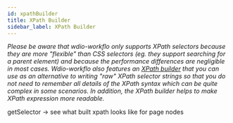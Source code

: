 ```yaml
---
id: xpathBuilder
title: XPath Builder
sidebar_label: XPath Builder
---
```


*Please be aware that wdio-workflo only supports XPath selectors because they are more "flexible" than CSS selectors
(eg. they support searching for a parent element) and because the performance differences are negligible in most cases.
Wdio-workflo also features an [XPath builder](./xpathBuilder.md) that you can use as an alternative to writing "raw"
XPath selector strings so that you do not need to remember all details of the XPath syntax which can be quite complex
in some scenarios. In addition, the XPath builder helps to make XPath expression more readable.*

getSelector -> see what built xpath looks like for page nodes